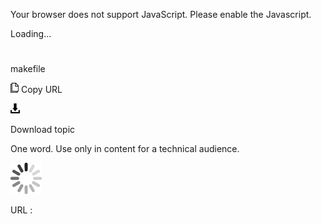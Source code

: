 Your browser does not support JavaScript. Please enable the Javascript.

Loading...

# 

makefile

![Copy URL](makefile_files/Copy.png)
Copy URL

![Download](makefile_files/Download.png)

Download topic

One word. Use only in content for a technical audience. 

![In progress](makefile_files/activity-large.gif)

URL :
